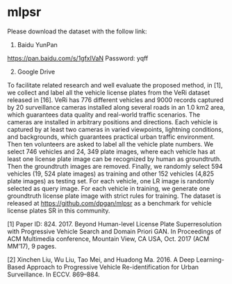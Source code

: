 # mlpsr
Please download the dataset with the follow link:
1. Baidu YunPan

https://pan.baidu.com/s/1gfxIVaN Password: yqff

2. Google Drive


To facilitate related research and well evaluate the proposed method, in [1], we collect and label all the vehicle license plates
from the VeRi dataset released in [16]. VeRi has 776 different vehicles and 9000 records captured by 20 surveillance cameras installed along several roads in an 1.0 km2 area, which guarantees data quality and real-world traffic scenarios. The cameras are installed in arbitrary positions and directions. Each vehicle is captured by at least two cameras in varied viewpoints, lightning conditions, and backgrounds, which guarantees practical urban traffic environment. Then ten volunteers are asked to label all the vehicle plate numbers. We select 746 vehicles and 24, 349 plate images, where each vehicle has at least one license plate image can be recognized by human as groundtruth. Then the groundtruth images are removed. Finally, we randomly select 594 vehicles (19, 524 plate images) as training and other 152 vehicles (4,825 plate images) as testing set. For each vehicle, one LR image is randomly selected as query image. For each vehicle
in training, we generate one groundtruth license plate image with strict rules for training. The dataset is released at https://github.com/dpgan/mlpsr as a benchmark for vehicle license plates SR in this community.

[1] Paper ID: 824. 2017. Beyond Human-level License Plate Superresolution with Progressive Vehicle Search and Domain Priori GAN. In Proceedings of ACM Multimedia conference, Mountain View, CA USA, Oct. 2017 (ACM MM’17), 9 pages.

[2] Xinchen Liu, Wu Liu, Tao Mei, and Huadong Ma. 2016. A Deep Learning-Based Approach to Progressive Vehicle Re-identification for Urban Surveillance. In ECCV. 869–884.
